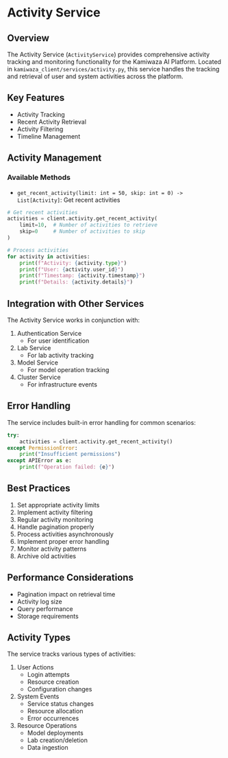 # Activity Service

## Overview
The Activity Service (`ActivityService`) provides comprehensive activity tracking and monitoring functionality for the Kamiwaza AI Platform. Located in `kamiwaza_client/services/activity.py`, this service handles the tracking and retrieval of user and system activities across the platform.

## Key Features
- Activity Tracking
- Recent Activity Retrieval
- Activity Filtering
- Timeline Management

## Activity Management

### Available Methods
- `get_recent_activity(limit: int = 50, skip: int = 0) -> List[Activity]`: Get recent activities

```python
# Get recent activities
activities = client.activity.get_recent_activity(
    limit=10,  # Number of activities to retrieve
    skip=0     # Number of activities to skip
)

# Process activities
for activity in activities:
    print(f"Activity: {activity.type}")
    print(f"User: {activity.user_id}")
    print(f"Timestamp: {activity.timestamp}")
    print(f"Details: {activity.details}")
```

## Integration with Other Services
The Activity Service works in conjunction with:
1. Authentication Service
   - For user identification
2. Lab Service
   - For lab activity tracking
3. Model Service
   - For model operation tracking
4. Cluster Service
   - For infrastructure events

## Error Handling
The service includes built-in error handling for common scenarios:
```python
try:
    activities = client.activity.get_recent_activity()
except PermissionError:
    print("Insufficient permissions")
except APIError as e:
    print(f"Operation failed: {e}")
```

## Best Practices
1. Set appropriate activity limits
2. Implement activity filtering
3. Regular activity monitoring
4. Handle pagination properly
5. Process activities asynchronously
6. Implement proper error handling
7. Monitor activity patterns
8. Archive old activities

## Performance Considerations
- Pagination impact on retrieval time
- Activity log size
- Query performance
- Storage requirements

## Activity Types
The service tracks various types of activities:
1. User Actions
   - Login attempts
   - Resource creation
   - Configuration changes
2. System Events
   - Service status changes
   - Resource allocation
   - Error occurrences
3. Resource Operations
   - Model deployments
   - Lab creation/deletion
   - Data ingestion

